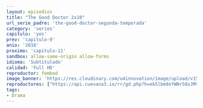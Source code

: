 ```yaml
---
layout: episodios
title: "The Good Doctor 2x10"
url_serie_padre: 'the-good-doctor-segunda-temporada'
category: 'series'
capitulo: 'yes'
prev: 'capitulo-9'
anio: '2018'
proximo: 'capitulo-11'
sandbox: allow-same-origin allow-forms
idioma: 'Subtitulado'
calidad: 'Full HD'
reproductor: fembed
image_banner: 'https://res.cloudinary.com/u4innovation/image/upload/v1560111093/goodd-dcotro-banner-min_tsja92.jpg'
reproductores: ["https://api.cuevana3.io/rr/gd.php?h=ek5lbm9xYWNrS0xJMVp5b21KREk0dFBLbjVkaHhkRGdrOG1jbnBpUnhhS1Z2S2VKZktpejU5amJxWGQzMnRycXpNMWtrV2ZGdXRXcDEzeHJkYWZHcE02U3FadVkyUT09"]
tags:
- Drama
---
```











